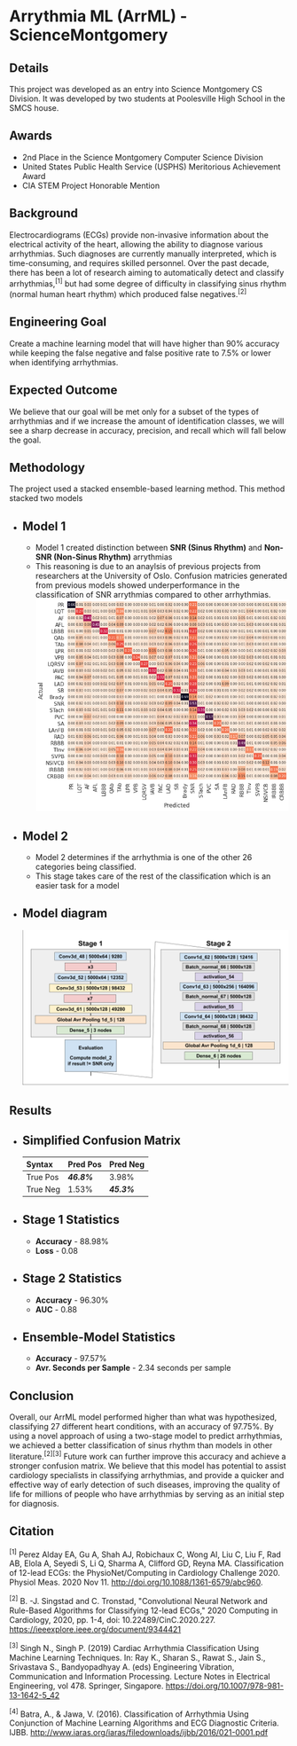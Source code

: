 # **Arrythmia ML (ArrML) - ScienceMontgomery**

## **Details**

This project was developed as an entry into Science Montgomery CS Division. It was developed by two students at 
Poolesville High School in the SMCS house. 

## Awards
 - 2nd Place in the Science Montgomery Computer Science Division
 - United States Public Health Service (USPHS) Meritorious Achievement Award
 - CIA STEM Project Honorable Mention

## **Background**

Electrocardiograms (ECGs) provide non-invasive information about the electrical activity of the heart, allowing the ability to diagnose various arrhythmias.  Such diagnoses are currently manually interpreted, which is time-consuming, and requires skilled personnel.  Over the past decade, there has been a lot of research aiming to automatically detect and classify arrhythmias,<sup>[1]</sup> but had some degree of difficulty in classifying sinus rhythm (normal human heart rhythm) which produced false negatives.<sup>[2]</sup>

## **Engineering Goal**

Create a machine learning model that will have higher than 90% accuracy while keeping the false negative and false positive rate to 7.5% or lower when identifying arrhythmias.

## **Expected Outcome**

We believe that our goal will be met only for a subset of the types of arrhythmias and if we increase the amount of identification classes, we will see a sharp decrease in accuracy, precision, and recall which will fall below the goal.

## **Methodology**

The project used a stacked ensemble-based learning method. This method stacked two models

 - ## Model 1
   - Model 1 created distinction between **SNR (Sinus Rhythm)** and **Non-SNR (Non-Sinus Rhythm)** arrythmias
   - This reasoning is due to an anaylsis of previous projects from researchers at the University of Oslo. Confusion matricies generated from previous models showed underperformance in the classification of SNR arrythmias compared to other arrhythmias.
   ![Bjorn Confusion Matrix](confusion_matrix/__results___58_0.png)


 - ## Model 2
   - Model 2 determines if the arrhythmia is one of the other 26 categories being classified.
   - This stage takes care of the rest of the classification which is an easier task for a model

 - ## Model diagram
    ![Model Diagram](confusion_matrix/model_diagram.png)

## **Results**

 - ## Simplified Confusion Matrix
    | Syntax   | Pred Pos   | Pred Neg   |
    | :------- | --------   | --------   |
    | True Pos | ***46.8%***| 3.98%      |
    | True Neg | 1.53%      | ***45.3%***|

 - ## Stage 1 Statistics
    - **Accuracy** - 88.98%
    - **Loss** - 0.08
 - ## Stage 2 Statistics
    - **Accuracy** - 96.30%
    - **AUC** - 0.88
 - ## Ensemble-Model Statistics
    - **Accuracy** - 97.57%
    - **Avr. Seconds per Sample** - 2.34 seconds per sample

## **Conclusion**

Overall, our ArrML model performed higher than what was hypothesized, classifying 27 different heart conditions, with an accuracy of 97.75%.  By using a novel approach of using a two-stage model to predict arrhythmias, we achieved a better classification of sinus rhythm than models in other literature.<sup>[2][3]</sup> Future work can further improve this accuracy and achieve a stronger confusion matrix.  We believe that this model has potential to assist cardiology specialists in classifying arrhythmias, and provide a quicker and effective way of early detection of such diseases, improving the quality of life for millions of people who have arrhythmias by serving as an initial step for diagnosis.


## **Citation**

<sup>[1]</sup> Perez Alday EA, Gu A, Shah AJ, Robichaux C, Wong AI, Liu C, Liu F, Rad AB, Elola A, Seyedi S, Li Q, Sharma A, Clifford GD, Reyna MA. Classification of 12-lead ECGs: the PhysioNet/Computing in Cardiology Challenge 2020. Physiol Meas. 2020 Nov 11. http://doi.org/10.1088/1361-6579/abc960.

<sup>[2]</sup> B. -J. Singstad and C. Tronstad, "Convolutional Neural Network and Rule-Based Algorithms for Classifying 12-lead ECGs," 2020 Computing in Cardiology, 2020, pp. 1-4, doi: 10.22489/CinC.2020.227. https://ieeexplore.ieee.org/document/9344421 

<sup>[3]</sup> Singh N., Singh P. (2019) Cardiac Arrhythmia Classification Using Machine Learning Techniques. In: Ray K., Sharan S., Rawat S., Jain S., Srivastava S., Bandyopadhyay A. (eds) Engineering Vibration, Communication and Information Processing. Lecture Notes in Electrical Engineering, vol 478. Springer, Singapore. https://doi.org/10.1007/978-981-13-1642-5_42 

<sup>[4]</sup> Batra, A., & Jawa, V. (2016). Classification of Arrhythmia Using Conjunction of Machine Learning Algorithms and ECG Diagnostic Criteria. IJBB. http://www.iaras.org/iaras/filedownloads/ijbb/2016/021-0001.pdf
